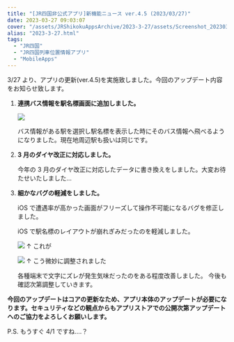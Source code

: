 ```yaml
---
title: "[JR四国非公式アプリ]新機能ニュース ver.4.5 (2023/03/27)"
date: 2023-03-27 09:03:07
cover: "/assets/JRShikokuAppsArchive/2023-3-27/assets/Screenshot_20230327-013142589.png"
alias: "2023-3-27.html"
tags:
  - "JR四国"
  - "JR四国列車位置情報アプリ"
  - "MobileApps"
---
```


3/27 より、アプリの更新(ver.4.5)を実施致しました。今回のアップデート内容をお知らせ致します。

1. **連携バス情報を駅名標画面に追加しました。**

   ![](/assets/JRShikokuAppsArchive/2023-3-27/assets/Screenshot_20230327-013142589.png)

   バス情報がある駅を選択し駅名標を表示した時にそのバス情報へ飛べるようになりました。現在地周辺駅も扱いは同じです。

2. **3 月のダイヤ改正に対応しました。**

   今年の 3 月のダイヤ改正に対応したデータに書き換えをしました。大変お待たせいたしました...

3. **細かなバグの軽減をしました。**

   iOS で遭遇率が高かった画面がフリーズして操作不可能になるバグを修正しました。

   iOS で駅名標のレイアウトが崩れぎみだったのを軽減しました。

   ![](/assets/JRShikokuAppsArchive/2023-3-27/assets/23-03-2701-34-454438.png)
   ↑ これが

   ![](/assets/JRShikokuAppsArchive/2023-3-27/assets/23-03-2701-50-294439.png)
   ↑ こう微妙に調整されました

   各種端末で文字にズレが発生気味だったのをある程度改善しました。
   今後も確認次第調整していきます。

**今回のアップデートはコアの更新なため、アプリ本体のアップデートが必要になります。セキュリティなどの観点からもアプリストアでの公開次第アップデートへのご協力をよろしくお願いします。**

P.S. もうすぐ 4/1 ですね....？

